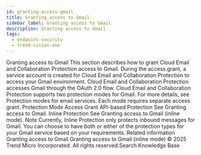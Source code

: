 ```yaml
---
id: granting-access-gmail
title: Granting access to Gmail
sidebar_label: Granting access to Gmail
description: Granting access to Gmail
tags:
  - endpoint-security
  - trend-vision-one
---
```


 Granting access to Gmail This section describes how to grant Cloud Email and Collaboration Protection access to Gmail. During the access grant, a service account is created for Cloud Email and Collaboration Protection to access your Gmail environment. Cloud Email and Collaboration Protection accesses Gmail through the OAuth 2.0 flow. Cloud Email and Collaboration Protection supports two protection modes for Gmail. For more details, see Protection modes for email services. Each mode requires separate access grant. Protection Mode Access Grant API-based Protection See Granting access to Gmail. Inline Protection See Granting access to Gmail (inline mode). Note Currently, Inline Protection only protects inbound messages for Gmail. You can choose to have both or either of the protection types for your Gmail service based on your requirements. Related information Granting access to Gmail Granting access to Gmail (inline mode) © 2025 Trend Micro Incorporated. All rights reserved.Search Knowledge Base